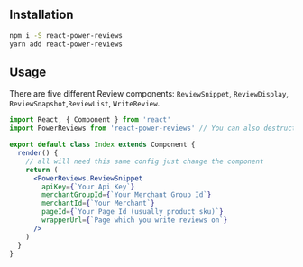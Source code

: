 ## Installation

```bash
npm i -S react-power-reviews
yarn add react-power-reviews
```

## Usage

There are five different Review components: `ReviewSnippet`, `ReviewDisplay`, `ReviewSnapshot`,`ReviewList`, `WriteReview`.

```jsx
import React, { Component } from 'react'
import PowerReviews from 'react-power-reviews' // You can also destructure each component out if you would like (e.g. import { ReviewSnippet } from 'react-power-reviews')

export default class Index extends Component {
  render() {
    // all will need this same config just change the component
    return (
      <PowerReviews.ReviewSnippet
        apiKey={`Your Api Key`}
        merchantGroupId={`Your Merchant Group Id`}
        merchantId={`Your Merchant`}
        pageId={`Your Page Id (usually product sku)`}
        wrapperUrl={`Page which you write reviews on`}
      />
    )
  }
}
```
